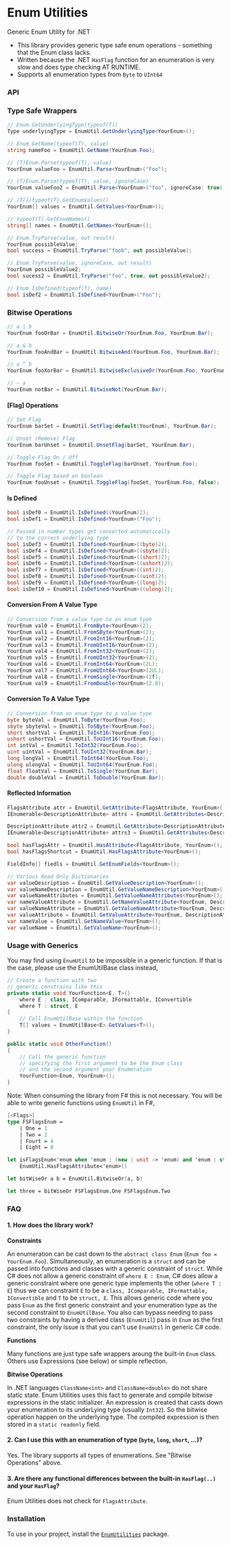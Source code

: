 # Enum Utilities
Generic Enum Utility for .NET

- This library provides generic type safe enum operations - something that the Enum class lacks.
- Written because the .NET `HasFlag` function for an enumeration is very slow and does type checking AT RUNTIME.
- Supports all enumeration types from `Byte` to `UInt64`

### API

### Type Safe Wrappers
```csharp
// Enum.GetUnderlyingType(typeof(T))
Type underlyingType = EnumUtil.GetUnderlyingType<YourEnum>();

// Enum.GetName(typeof(T), value)
string nameFoo = EnumUtil.GetName(YourEnum.Foo);

// (T)Enum.Parse(typeof(T), value)
YourEnum valueFoo = EnumUtil.Parse<YourEnum>("Foo");

// (T)Enum.Parse(typeof(T), value, ignoreCase)
YourEnum valueFoo2 = EnumUtil.Parse<YourEnum>("foo", ignoreCase: true);

// (T[])typeof(T).GetEnumValues()
YourEnum[] values = EnumUtil.GetValues<YourEnum>();

// typeof(T).GetEnumNames()
string[] names = EnumUtil.GetNames<YourEnum>();

// Enum.TryParse(value, out result)
YourEnum possibleValue;
bool success = EnumUtil.TryParse("foob", out possibleValue);

// Enum.TryParse(value, ignoreCase, out result)
YourEnum possibleValue2;
bool sucess2 = EnumUtil.TryParse("foo", true, out possibleValue2);

// Enum.IsDefined(typeof(T), name)
bool isDef2 = EnumUtil.IsDefined<YourEnum>("Foo");
```
### Bitwise Operations
```csharp
// a | b
YourEnum fooOrBar = EnumUtil.BitwiseOr(YourEnum.Foo, YourEnum.Bar);

// a & b
YourEnum fooAndBar = EnumUtil.BitwiseAnd(YourEnum.Foo, YourEnum.Bar);

// a ^ b
YourEnum fooXorBar = EnumUtil.BitwiseExclusiveOr(YourEnum.Foo, YourEnum.Bar);

// ~ a
YourEnum notBar = EnumUtil.BitwiseNot(YourEnum.Bar);
```
#### [Flag] Operations
```csharp
// Set Flag
YourEnum barSet = EnumUtil.SetFlag(default(YourEnum), YourEnum.Bar);

// Unset (Remove) Flag
YourEnum barUnset = EnumUtil.UnsetFlag(barSet, YourEnum.Bar);

// Toggle Flag On / Off
YourEnum fooSet = EnumUtil.ToggleFlag(barUnset, YourEnum.Foo);

// Toggle Flag based on boolean
YourEnum fooUnset = EnumUtil.ToggleFlag(fooSet, YourEnum.Foo, false);
```
#### Is Defined
```csharp
bool isDef0 = EnumUtil.IsDefined((YourEnum)2);
bool isDef1 = EnumUtil.IsDefined<YourEnum>("Foo");

// Passed in number types get converted automatically
// to the correct underlying type
bool isDef3 = EnumUtil.IsDefined<YourEnum>((byte)2);
bool isDef4 = EnumUtil.IsDefined<YourEnum>((sbyte)2);
bool isDef5 = EnumUtil.IsDefined<YourEnum>((short)2);
bool isDef6 = EnumUtil.IsDefined<YourEnum>((ushort)2);
bool isDef7 = EnumUtil.IsDefined<YourEnum>((int)2);
bool isDef8 = EnumUtil.IsDefined<YourEnum>((uint)2);
bool isDef9 = EnumUtil.IsDefined<YourEnum>((long)2);
bool isDef10 = EnumUtil.IsDefined<YourEnum>((ulong)2);
```
#### Conversion From A Value Type
```csharp
// Conversion from a value type to an enum type
YourEnum val0 = EnumUtil.FromByte<YourEnum>(2);
YourEnum val1 = EnumUtil.FromSByte<YourEnum>(2);
YourEnum val2 = EnumUtil.FromInt16<YourEnum>(2);
YourEnum val3 = EnumUtil.FromUInt16<YourEnum>(2);
YourEnum val4 = EnumUtil.FromInt32<YourEnum>(2);
YourEnum val5 = EnumUtil.FromUInt32<YourEnum>(2);
YourEnum val6 = EnumUtil.FromInt64<YourEnum>(2L);
YourEnum val7 = EnumUtil.FromUInt64<YourEnum>(2UL);
YourEnum val8 = EnumUtil.FromSingle<YourEnum>(2f);
YourEnum val9 = EnumUtil.FromDouble<YourEnum>(2.0);
```
#### Conversion To A Value Type
```csharp
// Conversion from an enum type to a value type
byte byteVal = EnumUtil.ToByte(YourEnum.Foo);
sbyte sbyteVal = EnumUtil.ToSByte(YourEnum.Foo);
short shortVal = EnumUtil.ToInt16(YourEnum.Foo);
ushort ushortVal = EnumUtil.ToUInt16(YourEnum.Foo);
int intVal = EnumUtil.ToInt32(YourEnum.Foo);
uint uintVal = EnumUtil.ToUInt32(YourEnum.Bar);
long longVal = EnumUtil.ToInt64(YourEnum.Foo);
ulong ulongVal = EnumUtil.ToUInt64(YourEnum.Foo);
float floatVal = EnumUtil.ToSingle(YourEnum.Bar);
double doubleVal = EnumUtil.ToDouble(YourEnum.Bar);
```
#### Reflected Information
```csharp
FlagsAttribute attr = EnumUtil.GetAttribute<FlagsAttribute, YourEnum>();
IEnumerable<DescriptionAttribute> attrs = EnumUtil.GetAttributes<DescriptionAttribute, YourEnum>();

DescriptionAttribute attr2 = EnumUtil.GetAttribute<DescriptionAttribute, YourEnum>(YourEnum.Bar);
IEnumerable<DescriptionAttribute> attrs3 = EnumUtil.GetAttributes<DescriptionAttribute, YourEnum>(YourEnum.Bar);

bool hasFlagsAttr = EnumUtil.HasAttribute<FlagsAttribute, YourEnum>();
bool hasFlagsShortcut = EnumUtil.HasFlagsAttribute<YourEnum>();

FieldInfo[] fiedls = EnumUtil.GetEnumFields<YourEnum>();

// Various Read Only Dictionaries
var valueDescription = EnumUtil.GetValueDescription<YourEnum>();
var valueNameDescription = EnumUtil.GetValueNameDescription<YourEnum>();
var valueNameAttributes = EnumUtil.GetValueNameAttributes<YourEnum>();
var nameValueAttribute = EnumUtil.GetNameValueAttribute<YourEnum, DescriptionAttribute>();
var valueNameAttribute = EnumUtil.GetValueNameAttribute<YourEnum, DescriptionAttribute>();
var valueAttribute = EnumUtil.GetValueAttribute<YourEnum, DescriptionAttribute>();
var nameValue = EnumUtil.GetNameValue<YourEnum>();
var valueName = EnumUtil.GetValueName<YourEnum>();
```


### Usage with Generics
You may find using `EnumUtil` to be impossible in a generic function.
If that is the case, please use the EnumUtilBase class instead,
```csharp
// Create a function with two
// generic constrains like this
private static void YourFunction<E, T>()
	where E : class, IComparable, IFormattable, IConvertible
    where T : struct, E
{
	// Call EnumUtilBase within the function
	T[] values = EnumUtilBase<E>.GetValues<T>();
}

public static void OtherFunction()
{
	// Call the generic function
	// specifying the first argument to be the Enum class
	// and the second argument your Enumeration
	YourFunction<Enum, YourEnum>();
}
```

Note: When consuming the library from F\# this is not necessary. You will be able to write generic functions using `EnumUtil` in F\#,

```fsharp
[<Flags>]
type FSFlagsEnum =
    | One = 1
    | Two = 2
    | Fourt = 4
    | Eight = 8

let isFlagsEnum<'enum when 'enum : (new : unit -> 'enum) and 'enum : struct and 'enum :> Enum>() = 
    EnumUtil.HasFlagsAttribute<'enum>()

let bitWiseOr a b = EnumUtil.BitwiseOr(a, b)

let three = bitWiseOr FSFlagsEnum.One FSFlagsEnum.Two
```

### FAQ

#### 1. How does the library work?

**Constraints**

An enumeration can be cast down to the `abstract class Enum` (`Enum foo = YourEnum.Foo`).
Simultaneously, an enumeration is a `struct` and can be passed into functions and classes with a generic constraint of `struct`.
While C# does not allow a generic constraint of `where E : Enum`,
C# does allow a generic constraint where one generic type implements the other (`where T : E`)
thus we can constraint `E` to be a `class, IComparable, IFormattable, IConvertible` and `T` to be `struct, E`.
This allows generic code where you pass `Enum` as the first generic constraint and your enumeration type as the second constraint to `EnumUtilBase`.
You also can bypass needing to pass two constraints by having a derived class (`EnumUtil`) pass in `Enum` as the first constraint,
the only issue is that you can't use `EnumUtil` in generic C# code.

**Functions**

Many functions are just type safe wrappers aroung the built-in `Enum` class.
Others use Expressions (see below) or simple reflection.

**Bitwise Operations**

In .NET languages `ClassName<int>` and `ClassName<double>` do not share static state.
Enum Utilities uses this fact to generate and compile bitwise expressions in the static initializer.
An expression is created that casts down your enumeration to its underLying type (usually `Int32`).
So the bitwise operation happen on the underlying type. The compiled expression is then stored in a
`static readonly` field.

#### 2. Can I use this with an enumeration of type (`byte`, `long`, `short`, ...)?
Yes. The library supports all types of enumerations. See "Bitwise Operations" above.

#### 3. Are there any functional differences between the built-in `HasFlag(..)` and your `HasFlag`?
Enum Utilities does not check for `FlagsAttribute`.

### Installation
To use in your project, install the
[`EnumUtilities`](https://www.nuget.org/packages/EnumUtilities)
package.
